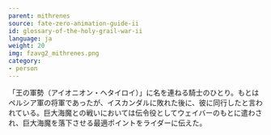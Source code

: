 ```yaml
---
parent: mithrenes
source: fate-zero-animation-guide-ii
id: glossary-of-the-holy-grail-war-ii
language: ja
weight: 20
img: fzavg2_mithrenes.png
category:
- person
---
```


「王の軍勢（アイオニオン・ヘタイロイ）」に名を連ねる騎士のひとり。もとはペルシア軍の将軍であったが、イスカンダルに敗れた後に、彼に同行したと言われている。巨大海魔との戦いにおいては伝令役としてウェイバーのもとに遣わされ、巨大海魔を落下させる最適ポイントをライダーに伝えた。
